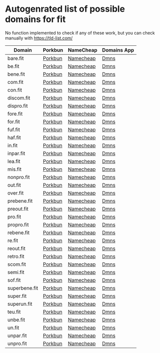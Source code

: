 # Autogenrated list of possible domains for fit

No function implemented to check if any of these work, but you can check manually with https://tld-list.com/

| Domain | Porkbun | NameCheap | Domains App |
|---|---|---|---|
| bare.fit | [Porkbun](https://porkbun.com/checkout/search?prb=e814663da1&tlds=&idnLanguage=&search=search&q=bare.fit) | [Namecheap](https://www.namecheap.com/domains/registration/results/?domain=bare.fit) | [Dmns](https://dmns.app/domains?q=bare.fit) |
| be.fit | [Porkbun](https://porkbun.com/checkout/search?prb=e814663da1&tlds=&idnLanguage=&search=search&q=be.fit) | [Namecheap](https://www.namecheap.com/domains/registration/results/?domain=be.fit) | [Dmns](https://dmns.app/domains?q=be.fit) |
| bene.fit | [Porkbun](https://porkbun.com/checkout/search?prb=e814663da1&tlds=&idnLanguage=&search=search&q=bene.fit) | [Namecheap](https://www.namecheap.com/domains/registration/results/?domain=bene.fit) | [Dmns](https://dmns.app/domains?q=bene.fit) |
| com.fit | [Porkbun](https://porkbun.com/checkout/search?prb=e814663da1&tlds=&idnLanguage=&search=search&q=com.fit) | [Namecheap](https://www.namecheap.com/domains/registration/results/?domain=com.fit) | [Dmns](https://dmns.app/domains?q=com.fit) |
| con.fit | [Porkbun](https://porkbun.com/checkout/search?prb=e814663da1&tlds=&idnLanguage=&search=search&q=con.fit) | [Namecheap](https://www.namecheap.com/domains/registration/results/?domain=con.fit) | [Dmns](https://dmns.app/domains?q=con.fit) |
| discom.fit | [Porkbun](https://porkbun.com/checkout/search?prb=e814663da1&tlds=&idnLanguage=&search=search&q=discom.fit) | [Namecheap](https://www.namecheap.com/domains/registration/results/?domain=discom.fit) | [Dmns](https://dmns.app/domains?q=discom.fit) |
| dispro.fit | [Porkbun](https://porkbun.com/checkout/search?prb=e814663da1&tlds=&idnLanguage=&search=search&q=dispro.fit) | [Namecheap](https://www.namecheap.com/domains/registration/results/?domain=dispro.fit) | [Dmns](https://dmns.app/domains?q=dispro.fit) |
| fore.fit | [Porkbun](https://porkbun.com/checkout/search?prb=e814663da1&tlds=&idnLanguage=&search=search&q=fore.fit) | [Namecheap](https://www.namecheap.com/domains/registration/results/?domain=fore.fit) | [Dmns](https://dmns.app/domains?q=fore.fit) |
| for.fit | [Porkbun](https://porkbun.com/checkout/search?prb=e814663da1&tlds=&idnLanguage=&search=search&q=for.fit) | [Namecheap](https://www.namecheap.com/domains/registration/results/?domain=for.fit) | [Dmns](https://dmns.app/domains?q=for.fit) |
| fuf.fit | [Porkbun](https://porkbun.com/checkout/search?prb=e814663da1&tlds=&idnLanguage=&search=search&q=fuf.fit) | [Namecheap](https://www.namecheap.com/domains/registration/results/?domain=fuf.fit) | [Dmns](https://dmns.app/domains?q=fuf.fit) |
| haf.fit | [Porkbun](https://porkbun.com/checkout/search?prb=e814663da1&tlds=&idnLanguage=&search=search&q=haf.fit) | [Namecheap](https://www.namecheap.com/domains/registration/results/?domain=haf.fit) | [Dmns](https://dmns.app/domains?q=haf.fit) |
| in.fit | [Porkbun](https://porkbun.com/checkout/search?prb=e814663da1&tlds=&idnLanguage=&search=search&q=in.fit) | [Namecheap](https://www.namecheap.com/domains/registration/results/?domain=in.fit) | [Dmns](https://dmns.app/domains?q=in.fit) |
| inpar.fit | [Porkbun](https://porkbun.com/checkout/search?prb=e814663da1&tlds=&idnLanguage=&search=search&q=inpar.fit) | [Namecheap](https://www.namecheap.com/domains/registration/results/?domain=inpar.fit) | [Dmns](https://dmns.app/domains?q=inpar.fit) |
| lea.fit | [Porkbun](https://porkbun.com/checkout/search?prb=e814663da1&tlds=&idnLanguage=&search=search&q=lea.fit) | [Namecheap](https://www.namecheap.com/domains/registration/results/?domain=lea.fit) | [Dmns](https://dmns.app/domains?q=lea.fit) |
| mis.fit | [Porkbun](https://porkbun.com/checkout/search?prb=e814663da1&tlds=&idnLanguage=&search=search&q=mis.fit) | [Namecheap](https://www.namecheap.com/domains/registration/results/?domain=mis.fit) | [Dmns](https://dmns.app/domains?q=mis.fit) |
| nonpro.fit | [Porkbun](https://porkbun.com/checkout/search?prb=e814663da1&tlds=&idnLanguage=&search=search&q=nonpro.fit) | [Namecheap](https://www.namecheap.com/domains/registration/results/?domain=nonpro.fit) | [Dmns](https://dmns.app/domains?q=nonpro.fit) |
| out.fit | [Porkbun](https://porkbun.com/checkout/search?prb=e814663da1&tlds=&idnLanguage=&search=search&q=out.fit) | [Namecheap](https://www.namecheap.com/domains/registration/results/?domain=out.fit) | [Dmns](https://dmns.app/domains?q=out.fit) |
| over.fit | [Porkbun](https://porkbun.com/checkout/search?prb=e814663da1&tlds=&idnLanguage=&search=search&q=over.fit) | [Namecheap](https://www.namecheap.com/domains/registration/results/?domain=over.fit) | [Dmns](https://dmns.app/domains?q=over.fit) |
| prebene.fit | [Porkbun](https://porkbun.com/checkout/search?prb=e814663da1&tlds=&idnLanguage=&search=search&q=prebene.fit) | [Namecheap](https://www.namecheap.com/domains/registration/results/?domain=prebene.fit) | [Dmns](https://dmns.app/domains?q=prebene.fit) |
| preout.fit | [Porkbun](https://porkbun.com/checkout/search?prb=e814663da1&tlds=&idnLanguage=&search=search&q=preout.fit) | [Namecheap](https://www.namecheap.com/domains/registration/results/?domain=preout.fit) | [Dmns](https://dmns.app/domains?q=preout.fit) |
| pro.fit | [Porkbun](https://porkbun.com/checkout/search?prb=e814663da1&tlds=&idnLanguage=&search=search&q=pro.fit) | [Namecheap](https://www.namecheap.com/domains/registration/results/?domain=pro.fit) | [Dmns](https://dmns.app/domains?q=pro.fit) |
| propro.fit | [Porkbun](https://porkbun.com/checkout/search?prb=e814663da1&tlds=&idnLanguage=&search=search&q=propro.fit) | [Namecheap](https://www.namecheap.com/domains/registration/results/?domain=propro.fit) | [Dmns](https://dmns.app/domains?q=propro.fit) |
| rebene.fit | [Porkbun](https://porkbun.com/checkout/search?prb=e814663da1&tlds=&idnLanguage=&search=search&q=rebene.fit) | [Namecheap](https://www.namecheap.com/domains/registration/results/?domain=rebene.fit) | [Dmns](https://dmns.app/domains?q=rebene.fit) |
| re.fit | [Porkbun](https://porkbun.com/checkout/search?prb=e814663da1&tlds=&idnLanguage=&search=search&q=re.fit) | [Namecheap](https://www.namecheap.com/domains/registration/results/?domain=re.fit) | [Dmns](https://dmns.app/domains?q=re.fit) |
| reout.fit | [Porkbun](https://porkbun.com/checkout/search?prb=e814663da1&tlds=&idnLanguage=&search=search&q=reout.fit) | [Namecheap](https://www.namecheap.com/domains/registration/results/?domain=reout.fit) | [Dmns](https://dmns.app/domains?q=reout.fit) |
| retro.fit | [Porkbun](https://porkbun.com/checkout/search?prb=e814663da1&tlds=&idnLanguage=&search=search&q=retro.fit) | [Namecheap](https://www.namecheap.com/domains/registration/results/?domain=retro.fit) | [Dmns](https://dmns.app/domains?q=retro.fit) |
| scom.fit | [Porkbun](https://porkbun.com/checkout/search?prb=e814663da1&tlds=&idnLanguage=&search=search&q=scom.fit) | [Namecheap](https://www.namecheap.com/domains/registration/results/?domain=scom.fit) | [Dmns](https://dmns.app/domains?q=scom.fit) |
| semi.fit | [Porkbun](https://porkbun.com/checkout/search?prb=e814663da1&tlds=&idnLanguage=&search=search&q=semi.fit) | [Namecheap](https://www.namecheap.com/domains/registration/results/?domain=semi.fit) | [Dmns](https://dmns.app/domains?q=semi.fit) |
| sof.fit | [Porkbun](https://porkbun.com/checkout/search?prb=e814663da1&tlds=&idnLanguage=&search=search&q=sof.fit) | [Namecheap](https://www.namecheap.com/domains/registration/results/?domain=sof.fit) | [Dmns](https://dmns.app/domains?q=sof.fit) |
| superbene.fit | [Porkbun](https://porkbun.com/checkout/search?prb=e814663da1&tlds=&idnLanguage=&search=search&q=superbene.fit) | [Namecheap](https://www.namecheap.com/domains/registration/results/?domain=superbene.fit) | [Dmns](https://dmns.app/domains?q=superbene.fit) |
| super.fit | [Porkbun](https://porkbun.com/checkout/search?prb=e814663da1&tlds=&idnLanguage=&search=search&q=super.fit) | [Namecheap](https://www.namecheap.com/domains/registration/results/?domain=super.fit) | [Dmns](https://dmns.app/domains?q=super.fit) |
| superun.fit | [Porkbun](https://porkbun.com/checkout/search?prb=e814663da1&tlds=&idnLanguage=&search=search&q=superun.fit) | [Namecheap](https://www.namecheap.com/domains/registration/results/?domain=superun.fit) | [Dmns](https://dmns.app/domains?q=superun.fit) |
| teu.fit | [Porkbun](https://porkbun.com/checkout/search?prb=e814663da1&tlds=&idnLanguage=&search=search&q=teu.fit) | [Namecheap](https://www.namecheap.com/domains/registration/results/?domain=teu.fit) | [Dmns](https://dmns.app/domains?q=teu.fit) |
| unbe.fit | [Porkbun](https://porkbun.com/checkout/search?prb=e814663da1&tlds=&idnLanguage=&search=search&q=unbe.fit) | [Namecheap](https://www.namecheap.com/domains/registration/results/?domain=unbe.fit) | [Dmns](https://dmns.app/domains?q=unbe.fit) |
| un.fit | [Porkbun](https://porkbun.com/checkout/search?prb=e814663da1&tlds=&idnLanguage=&search=search&q=un.fit) | [Namecheap](https://www.namecheap.com/domains/registration/results/?domain=un.fit) | [Dmns](https://dmns.app/domains?q=un.fit) |
| unpar.fit | [Porkbun](https://porkbun.com/checkout/search?prb=e814663da1&tlds=&idnLanguage=&search=search&q=unpar.fit) | [Namecheap](https://www.namecheap.com/domains/registration/results/?domain=unpar.fit) | [Dmns](https://dmns.app/domains?q=unpar.fit) |
| unpro.fit | [Porkbun](https://porkbun.com/checkout/search?prb=e814663da1&tlds=&idnLanguage=&search=search&q=unpro.fit) | [Namecheap](https://www.namecheap.com/domains/registration/results/?domain=unpro.fit) | [Dmns](https://dmns.app/domains?q=unpro.fit) |
